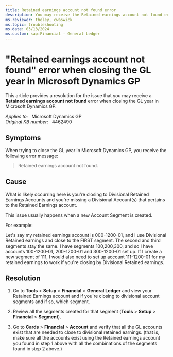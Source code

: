 ```yaml
---
title: Retained earnings account not found error
description: You may receive the Retained earnings account not found error when closing the GL year in Microsoft Dynamics GP. Provides a resolution.
ms.reviewer: theley, cwaswick
ms.topic: troubleshooting
ms.date: 03/13/2024
ms.custom: sap:Financial - General Ledger
---
```

# "Retained earnings account not found" error when closing the GL year in Microsoft Dynamics GP

This article provides a resolution for the issue that you may receive a **Retained earnings account not found** error when closing the GL year in Microsoft Dynamics GP.

_Applies to:_ &nbsp; Microsoft Dynamics GP  
_Original KB number:_ &nbsp; 4462490

## Symptoms

When trying to close the GL year in Microsoft Dynamics GP, you receive the following error message:

> Retained earnings account not found.

## Cause

What is likely occurring here is you're closing to Divisional Retained Earnings Accounts and you're missing a Divisional Account(s) that pertains to the Retained Earnings account.

This issue usually happens when a new Account Segment is created.

For example:

Let's say my retained earnings account is 000-1200-01, and I use Divisional Retained earnings and close to the FIRST segment. The second and third segments stay the same. I have segments 100,200,300, and so I have accounts 100-1200-01, 200-1200-01 and 300-1200-01 set up. If I create a new segment of 111, I would also need to set up account 111-1200-01 for my retained earnings to work if you're closing by Divisional Retained earnings.

## Resolution

1. Go to **Tools** > **Setup** > **Financial** > **General Ledger** and view your Retained Earnings account and if you're closing to divisional account segments and if so, which segment.

1. Review all the segments created for that segment (**Tools** > **Setup** > **Financial** > **Segment**).

1. Go to **Cards** > **Financial** > **Account** and verify that all the GL accounts exist that are needed to close to divisional retained earnings. (that is, make sure all the accounts exist using the Retained earnings account you found in step 1 above with all the combinations of the segments found in step 2 above.)
